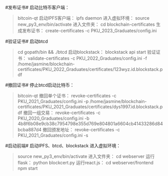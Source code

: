 #发布证书#
启动比特币客户端：
>bitcoin-qt
启动IPFS客户端：
>ipfs daemon
进入虚拟环境：
>source new_py3_env/bin/activate
进入文件夹：
>cd blockchain-certificates
生成发布证书：
>create-certificates -c PKU_2023_Graduates/config.ini

#验证证书#
启动btcd
>cd gopath/bin && ./btcd
启动blockstack：
>blockstack api start
验证证书：
>validate-certificates -c PKU_2022_Graduates/config.ini -f /home/jasmine/blockchain-certificates/PKU_2022_Graduates/certificates/123wyz.id.blockstack.pdf

#撤回证书#
停止btcd启动比特币：
>bitcoin-qt
撤回单个证书：
>revoke-certificates -c PKU_2021_Graduates/config.ini -p /home/jasmine/blockchain-certificates/PKU_2021_Graduates/certificates/dys1997.id.blockstack.pdf
撤回一组交易：
>revoke-certificates -c PKU_2020_Graduates/config.ini -b 4b8f6b08e9cb38c7954798e355d769e804801a6604cb41433286d84bcba887d4
撤回颁发地址：
>revoke-certificates -c PKU_2021_Graduates/config.ini -s

#启动前端#
启动IPFS、btcd、blockstack
进入虚拟环境：
>source new_py3_env/bin/activate
进入文件夹：
>cd webserver
运行flask：
>python blockcert.py
运行react.js：
>cd webserver/frontend
>npm start





